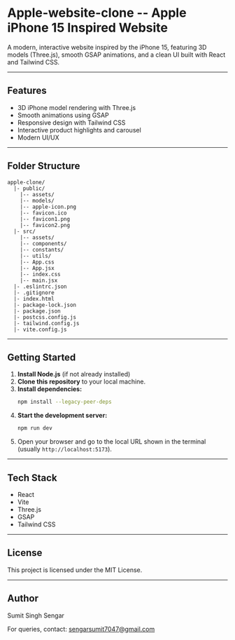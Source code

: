 # Apple-website-clone --  Apple iPhone 15 Inspired Website

A modern, interactive website inspired by the iPhone 15, featuring 3D models (Three.js), smooth GSAP animations, and a clean UI built with React and Tailwind CSS.

---

## Features

- 3D iPhone model rendering with Three.js
- Smooth animations using GSAP
- Responsive design with Tailwind CSS
- Interactive product highlights and carousel
- Modern UI/UX

---

## Folder Structure

```
apple-clone/
  |- public/
    |-- assets/
    |-- models/
    |-- apple-icon.png
    |-- favicon.ico
    |-- favicon1.png
    |-- favicon2.png
  |- src/
    |-- assets/
    |-- components/
    |-- constants/
    |-- utils/
    |-- App.css
    |-- App.jsx
    |-- index.css
    |-- main.jsx
  |- .eslintrc.json
  |- .gitignore
  |- index.html
  |- package-lock.json
  |- package.json
  |- postcss.config.js
  |- tailwind.config.js
  |- vite.config.js
```

---

## Getting Started

1. **Install Node.js** (if not already installed)
2. **Clone this repository** to your local machine.
3. **Install dependencies:**
   ```sh
   npm install --legacy-peer-deps
   ```
4. **Start the development server:**
   ```sh
   npm run dev
   ```
5. Open your browser and go to the local URL shown in the terminal (usually `http://localhost:5173`).

---

## Tech Stack

- React
- Vite
- Three.js
- GSAP
- Tailwind CSS

---

## License

This project is licensed under the MIT License.

---

## Author

Sumit Singh Sengar

For queries, contact: sengarsumit7047@gmail.com
